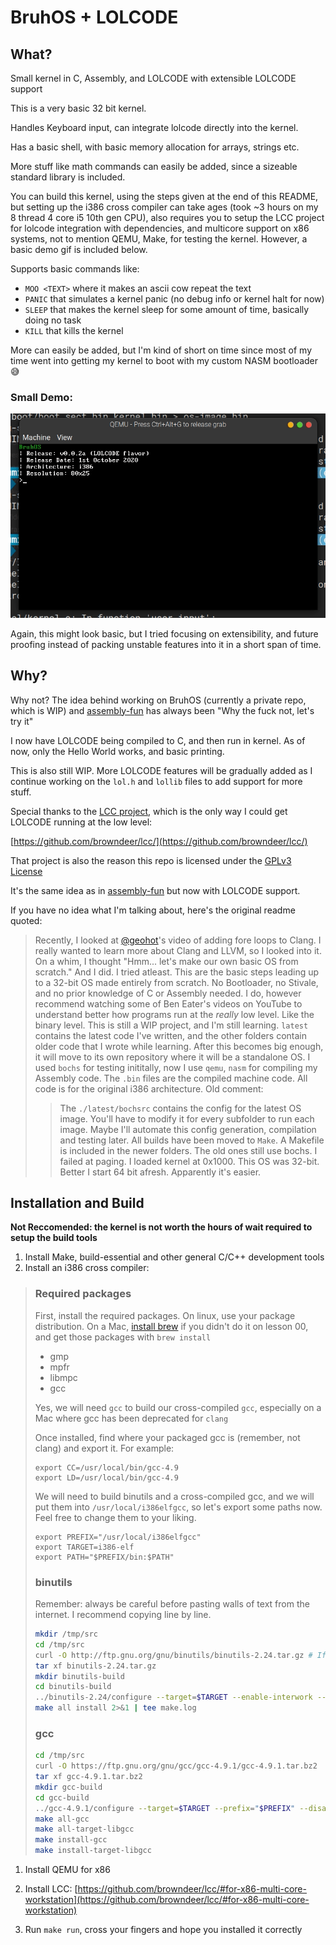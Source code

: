 # BruhOS + LOLCODE

## What?

Small kernel in C, Assembly, and LOLCODE with extensible LOLCODE support

This is a very basic 32 bit kernel.

Handles Keyboard input, can integrate lolcode directly into the kernel.

Has a basic shell, with basic memory allocation for arrays, strings etc.

More stuff like math commands can easily be added, since a sizeable standard library is included.

You can build this kernel, using the steps given at the end of this README, but setting up the i386 cross compiler can take ages (took ~3 hours on my 8 thread 4 core i5 10th gen CPU), also requires you to setup the LCC project for lolcode integration with dependencies, and multicore support on x86 systems, not to mention QEMU, Make, for testing the kernel. However, a basic demo gif is included below.

Supports basic commands like:

- `MOO <TEXT>` where it makes an ascii cow repeat the text
- `PANIC` that simulates a kernel panic (no debug info or kernel halt for now)
- `SLEEP` that makes the kernel sleep for some amount of time, basically doing no task
- `KILL` that kills the kernel

More can easily be added, but I'm kind of short on time since most of my time went into getting my kernel to boot with my custom NASM bootloader 😅


### Small Demo:

![](./demo.gif)

Again, this might look basic, but I tried focusing on extensibility, and future proofing instead of packing unstable features into it in a short span of time.

## Why?

Why not? The idea behind working on BruhOS (currently a private repo, which is
WIP) and [assembly-fun](https://github.com/soumitradev/assembly-fun) has always been "Why the fuck not, let's try it"

I now have LOLCODE being compiled to C, and then run in kernel. As of now, only
the Hello World works, and basic printing.

This is also still WIP. More LOLCODE features will be gradually added as I
continue working on the `lol.h` and `lollib` files to add support for more stuff.

Special thanks to the [LCC project](https://github.com/browndeer/lcc/), which is the only way I could get LOLCODE running at the low level:

[https://github.com/browndeer/lcc/](https://github.com/browndeer/lcc/)

That project is also the reason this repo is licensed under the [GPLv3 License](./LICENSE)

It's the same idea as in [assembly-fun](https://github.com/soumitradev/assembly-fun) but now with LOLCODE support.

If you have no idea what I'm talking about, here's the original readme quoted:

> Recently, I looked at [@geohot](https://github.com/geohot)'s video of adding fore loops to Clang.
> I really wanted to learn more about Clang and LLVM, so I looked into it.
> On a whim, I thought "Hmm... let's make our own basic OS from scratch."
> And I did. I tried atleast.
> This are the basic steps leading up to a 32-bit OS made entirely from scratch. No Bootloader, no Stivale, and no prior knowledge of C or Assembly needed. I do, however recommend watching some of Ben Eater's videos on YouTube to understand better how programs run at the _really_ low level. Like the binary level.
> This is still a WIP project, and I'm still learning.
> `latest` contains the latest code I've written, and the other folders contain older code that I wrote while learning. After this becomes big enough, it will move to its own repository where it will be a standalone OS.
> I used `bochs` for testing inititally, now I use `qemu`, `nasm` for compiling my Assembly code. The `.bin` files are the compiled machine code.
> All code is for the original i386 architecture.
> Old comment:
> > The `./latest/bochsrc` contains the config for the latest OS image. You'll have to modify it for every subfolder to run each image. Maybe I'll automate this config generation, compilation and testing later.
> All builds have been moved to `Make`. A Makefile is included in the newer folders. The old ones still use bochs.
> I failed at paging. I loaded kernel at 0x1000. This OS was 32-bit. Better I start 64 bit afresh. Apparently it's easier.

## Installation and Build

**Not Reccomended: the kernel is not worth the hours of wait required to setup the build tools**

1. Install Make, build-essential and other general C/C++ development tools
1. Install an i386 cross compiler:

> ### Required packages
> 
> First, install the required packages. On linux, use your package distribution. On a Mac, [install brew](http://brew.sh/) if
> you didn't do it on lesson 00, and get those packages with `brew install`
> 
> - gmp
> - mpfr
> - libmpc
> - gcc
> 
> Yes, we will need `gcc` to build our cross-compiled `gcc`, especially on a Mac where gcc has been deprecated for `clang`
> 
> Once installed, find where your packaged gcc is (remember, not clang) and export it. For example:
> 
> ```
> export CC=/usr/local/bin/gcc-4.9
> export LD=/usr/local/bin/gcc-4.9
> ```
> 
> We will need to build binutils and a cross-compiled gcc, and we will put them into `/usr/local/i386elfgcc`, so
> let's export some paths now. Feel free to change them to your liking.
> 
> ```
> export PREFIX="/usr/local/i386elfgcc"
> export TARGET=i386-elf
> export PATH="$PREFIX/bin:$PATH"
> ```
> 
> ### binutils
> 
> Remember: always be careful before pasting walls of text from the internet. I recommend copying line by line.
> 
> ```sh
> mkdir /tmp/src
> cd /tmp/src
> curl -O http://ftp.gnu.org/gnu/binutils/binutils-2.24.tar.gz # If the link 404's, look for a more recent version
> tar xf binutils-2.24.tar.gz
> mkdir binutils-build
> cd binutils-build
> ../binutils-2.24/configure --target=$TARGET --enable-interwork --enable-multilib --disable-nls --disable-werror > --prefix=$PREFIX 2>&1 | tee configure.log
> make all install 2>&1 | tee make.log
> ```
> 
> ### gcc
> 
> ```sh
> cd /tmp/src
> curl -O https://ftp.gnu.org/gnu/gcc/gcc-4.9.1/gcc-4.9.1.tar.bz2
> tar xf gcc-4.9.1.tar.bz2
> mkdir gcc-build
> cd gcc-build
> ../gcc-4.9.1/configure --target=$TARGET --prefix="$PREFIX" --disable-nls --disable-libssp --enable-languages=c > --without-headers
> make all-gcc 
> make all-target-libgcc 
> make install-gcc 
> make install-target-libgcc 
> ```

1. Install QEMU for x86

1. Install LCC: [https://github.com/browndeer/lcc/#for-x86-multi-core-workstation](https://github.com/browndeer/lcc/#for-x86-multi-core-workstation)

1. Run `make run`, cross your fingers and hope you installed it correctly
